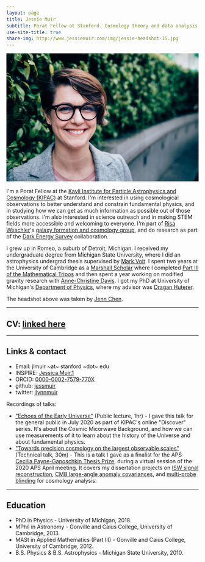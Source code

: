 ```yaml
---
layout: page
title: Jessie Muir 
subtitle: Porat Fellow at Stanford. Cosmology theory and data analysis to learn about fundamental physics. 
use-site-title: true
share-img: http://www.jessiemuir.com/img/jessie-headshot-15.jpg
---
```

![](/img/jessie-headshot-15.jpg "Portrait of Jessie smiling in front of some bushes, taken by Jenn Chen")

I'm a Porat Fellow at the [Kavli Institute for Particle Astrophysics and Cosmology (KIPAC)](https://kipac.stanford.edu/) at Stanford. I'm interested in using cosmological observations to better understand and constrain fundamental physics, and in studying how we can get as much information as possible out of those observations. I'm also interested in science outreach and in making STEM fields more accessible and welcoming to everyone.  I'm part of [Risa Weschler](https://www.risawechsler.com/)'s [galaxy formation and cosmology group](https://www.risawechsler.com/gfc-group.html), and do research as part of the [Dark Energy Survey](https://www.darkenergysurvey.org/) collaboration. 

I grew up in Romeo, a suburb of Detroit, Michigan.  I received my undergraduate degree from Michigan State University, where I did an astrophysics undergrad thesis supervised by [Mark Voit](https://web.pa.msu.edu/people/voit/Mark.html). I spent two years at the University of Cambridge as a [Marshall Scholar](http://www.marshallscholarship.org/) where I completed [Part III of the Mathematical Tripos](https://www.maths.cam.ac.uk/postgrad/part-iii/prospective.html) and then spent a year working on modified gravity research with [Anne-Christine Davis](cam.ac.uk/people/a.c.davis/).  I got my PhD at University of Michigan's [Department of Physics](https://lsa.umich.edu/physics), where my advisor was [Dragan Huterer](http://www-personal.umich.edu/~huterer/).

The headshot above was taken by [Jenn Chen](https://jennchen.com). 

---
## CV: [linked here](http://www.jessiemuir.com/Muir-CV-feb-2020.pdf)
---
## Links & contact

* Email: jlmuir ~at~ stanford ~dot~ edu
* INSPIRE: [Jessica.Muir.1](https://inspirehep.net/author/profile/Jessica.Muir.1)
* ORCID: [0000-0002-7579-770X](http://orcid.org/0000-0002-7579-770X)
* github: [jessmuir](https://github.com/jessmuir)
* twitter: [jlynnmuir](https://twitter.com/jlynnmuir)

Recordings of talks:
* ["Echoes of the Early Universe"](https://www.youtube.com/watch?v=FDKzkWo0ucQ) (Public lecture, 1hr) -  I gave this talk for the general public in July 2020 as part of KIPAC's online "Discover" series. It's about the  Cosmic Micorwave Background, and how we can use measurements of it to learn about the history of the Universe and about fundamental physics.
* ["Towards precision cosmology on the largest observable scales"](http://meetings.aps.org/Meeting/APR20/Session/C03.3) (Technical talk, 30m) - This is a talk I gave as a finalist for the APS [Cecilia Payne-Gaposchkin Thesis Prize](https://www.aps.org/programs/honors/prizes/astrophysics.cfm#:~:text=Award%20in%20Astrophysics-,Cecilia%20Payne-Gaposchkin%20Doctoral%20Dissertation%20Award%20in%20Astrophysics), during a virtual session of the 2020 APS April meeting. It covers my dissertation projects  on [ISW signal reconstruction](https://inspirehep.net/literature/1431943), [CMB large-angle anomaly covariances](https://inspirehep.net/literature/1676866), and  [multi-probe blinding](https://inspirehep.net/literature/1765119) for cosmology analysis. 


---
## Education

* PhD in Physics - University of Michigan, 2018.
* MPhil in Astronomy - Gonville and Caius College, University of Cambridge, 2013.
* MASt in Applied Mathematics (Part III) - Gonville and Caius College, University of Cambridge, 2012. 
* B.S. Physics & B.S. Astrophysics - Michigan State University, 2010.
